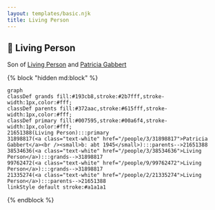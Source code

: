 ```yaml
---
layout: templates/basic.njk
title: Living Person
---
```

## 🔵 Living Person

Son of [Living Person](/people/2/21335274) and [Patricia Gabbert](/people/3/31898817)

{% block "hidden md:block" %}
```mermaid
graph
classDef grands fill:#193cb8,stroke:#2b7fff,stroke-width:1px,color:#fff;
classDef parents fill:#372aac,stroke:#615fff,stroke-width:1px,color:#fff;
classDef primary fill:#007595,stroke:#00a6f4,stroke-width:1px,color:#fff;
21651388(Living Person):::primary
31898817(<a class="text-white" href="/people/3/31898817">Patricia Gabbert</a><br /><small>b: abt 1945</small>):::parents-->21651388
38534636(<a class="text-white" href="/people/3/38534636">Living Person</a>):::grands-->31898817
99762472(<a class="text-white" href="/people/9/99762472">Living Person</a>):::grands-->31898817
21335274(<a class="text-white" href="/people/2/21335274">Living Person</a>):::parents-->21651388
linkStyle default stroke:#a1a1a1
```
{% endblock %}
